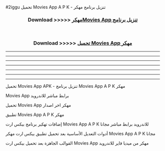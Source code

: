 #2iggu تحميل Movies App  A P K - تنزيل برنامج مهكر



<div align="center">
<h3>Download >>>>> <a href="https://runaway1.web.app/?sq=Movies App ">مهكرMovies App  تنزيل برنامج</a></h3><br>

<h3>Download >>>>> <a href="https://runaway1.web.app/?sq=Movies App ">تحميل Movies App  مهكر</a></h3>
</div>


----------------------------------------------------------

----------------------------------------------------------

----------------------------------------------------------

----------------------------------------------------------

----------------------------------------------------------

----------------------------------------------------------

----------------------------------------------------------

تحميل Movies App  APK - تنزيل برنامج Movies App  A P K مهكر

Movies App  برابط مباشر للاندرويد

تحميل Movies App  مهكر اخر اصدار

تطبيق Movies App  A P K مهكر

إضافات تهكير برنامج بيكس ارت Movies App  A P K للاندرويد برابط مباشر مجانا

أدوات التعديل الأساسية بعد تحميل تطبيق بيكس ارت مهكر Movies App  A P K مجانا

القوالب الجاهزة بعد تحميل بيكس ارت Movies App  مهكر من ميديا فاير للاندرويد



